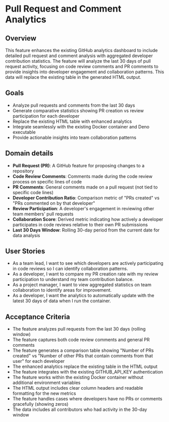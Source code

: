 # Pull Request and Comment Analytics

## Overview
This feature enhances the existing GitHub analytics dashboard to include detailed pull request and comment analysis with aggregated developer contribution statistics. The feature will analyze the last 30 days of pull request activity, focusing on code review comments and PR comments to provide insights into developer engagement and collaboration patterns. This data will replace the existing table in the generated HTML output.

## Goals
- Analyze pull requests and comments from the last 30 days
- Generate comparative statistics showing PR creation vs review participation for each developer
- Replace the existing HTML table with enhanced analytics
- Integrate seamlessly with the existing Docker container and Deno executable
- Provide actionable insights into team collaboration patterns

## Domain details
- **Pull Request (PR)**: A GitHub feature for proposing changes to a repository
- **Code Review Comments**: Comments made during the code review process on specific lines of code
- **PR Comments**: General comments made on a pull request (not tied to specific code lines)
- **Developer Contribution Ratio**: Comparison metric of "PRs created" vs "PRs commented on by that developer"
- **Review Participation**: A developer's engagement in reviewing other team members' pull requests
- **Collaboration Score**: Derived metric indicating how actively a developer participates in code reviews relative to their own PR submissions
- **Last 30 Days Window**: Rolling 30-day period from the current date for data analysis

## User Stories
- As a team lead, I want to see which developers are actively participating in code reviews so I can identify collaboration patterns.
- As a developer, I want to compare my PR creation rate with my review participation to understand my team contribution balance.
- As a project manager, I want to view aggregated statistics on team collaboration to identify areas for improvement.
- As a developer, I want the analytics to automatically update with the latest 30 days of data when I run the container.

## Acceptance Criteria
- The feature analyzes pull requests from the last 30 days (rolling window)
- The feature captures both code review comments and general PR comments
- The feature generates a comparison table showing "Number of PRs created" vs "Number of other PRs that contain comments from that user" for each developer
- The enhanced analytics replace the existing table in the HTML output
- The feature integrates with the existing GITHUB_API_KEY authentication
- The feature works within the existing Docker container without additional environment variables
- The HTML output includes clear column headers and readable formatting for the new metrics
- The feature handles cases where developers have no PRs or comments gracefully (showing zeros)
- The data includes all contributors who had activity in the 30-day window
